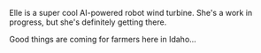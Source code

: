 Elle is a super cool AI-powered robot wind turbine. She's a work in progress, but she's definitely getting there.

Good things are coming for farmers here in Idaho...
